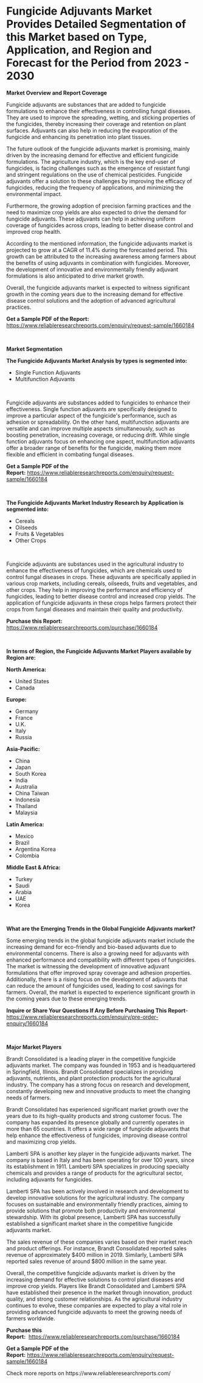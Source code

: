 <p><h1>Fungicide Adjuvants Market Provides Detailed Segmentation of this Market based on Type, Application, and Region and Forecast for the Period from 2023 - 2030</h1></p><p><strong>Market Overview and Report Coverage</strong></p>
<p><p>Fungicide adjuvants are substances that are added to fungicide formulations to enhance their effectiveness in controlling fungal diseases. They are used to improve the spreading, wetting, and sticking properties of the fungicides, thereby increasing their coverage and retention on plant surfaces. Adjuvants can also help in reducing the evaporation of the fungicide and enhancing its penetration into plant tissues.</p><p>The future outlook of the fungicide adjuvants market is promising, mainly driven by the increasing demand for effective and efficient fungicide formulations. The agriculture industry, which is the key end-user of fungicides, is facing challenges such as the emergence of resistant fungi and stringent regulations on the use of chemical pesticides. Fungicide adjuvants offer a solution to these challenges by improving the efficacy of fungicides, reducing the frequency of applications, and minimizing the environmental impact.</p><p>Furthermore, the growing adoption of precision farming practices and the need to maximize crop yields are also expected to drive the demand for fungicide adjuvants. These adjuvants can help in achieving uniform coverage of fungicides across crops, leading to better disease control and improved crop health.</p><p>According to the mentioned information, the fungicide adjuvants market is projected to grow at a CAGR of 11.4% during the forecasted period. This growth can be attributed to the increasing awareness among farmers about the benefits of using adjuvants in combination with fungicides. Moreover, the development of innovative and environmentally friendly adjuvant formulations is also anticipated to drive market growth.</p><p>Overall, the fungicide adjuvants market is expected to witness significant growth in the coming years due to the increasing demand for effective disease control solutions and the adoption of advanced agricultural practices.</p></p>
<p><strong>Get a Sample PDF of the Report:</strong> <a href="https://www.reliableresearchreports.com/enquiry/request-sample/1660184">https://www.reliableresearchreports.com/enquiry/request-sample/1660184</a></p>
<p>&nbsp;</p>
<p><strong>Market Segmentation</strong></p>
<p><strong>The Fungicide Adjuvants Market Analysis by types is segmented into:</strong></p>
<p><ul><li>Single Function Adjuvants</li><li>Multifunction Adjuvants</li></ul></p>
<p>&nbsp;</p>
<p><p>Fungicide adjuvants are substances added to fungicides to enhance their effectiveness. Single function adjuvants are specifically designed to improve a particular aspect of the fungicide's performance, such as adhesion or spreadability. On the other hand, multifunction adjuvants are versatile and can improve multiple aspects simultaneously, such as boosting penetration, increasing coverage, or reducing drift. While single function adjuvants focus on enhancing one aspect, multifunction adjuvants offer a broader range of benefits for the fungicide, making them more flexible and efficient in combating fungal diseases.</p></p>
<p><strong>Get a Sample PDF of the Report:</strong>&nbsp;<a href="https://www.reliableresearchreports.com/enquiry/request-sample/1660184">https://www.reliableresearchreports.com/enquiry/request-sample/1660184</a></p>
<p>&nbsp;</p>
<p><strong>The Fungicide Adjuvants Market Industry Research by Application is segmented into:</strong></p>
<p><ul><li>Cereals</li><li>Oilseeds</li><li>Fruits & Vegetables</li><li>Other Crops</li></ul></p>
<p>&nbsp;</p>
<p><p>Fungicide adjuvants are substances used in the agricultural industry to enhance the effectiveness of fungicides, which are chemicals used to control fungal diseases in crops. These adjuvants are specifically applied in various crop markets, including cereals, oilseeds, fruits and vegetables, and other crops. They help in improving the performance and efficiency of fungicides, leading to better disease control and increased crop yields. The application of fungicide adjuvants in these crops helps farmers protect their crops from fungal diseases and maintain their quality and productivity.</p></p>
<p><strong>Purchase this Report:</strong>&nbsp; <a href="https://www.reliableresearchreports.com/purchase/1660184">https://www.reliableresearchreports.com/purchase/1660184</a></p>
<p>&nbsp;</p>
<p><strong>In terms of Region, the Fungicide Adjuvants Market Players available by Region are:</strong></p>
<p>
    <p> <strong> North America: </strong>
        <ul>
            <li>United States</li>
            <li>Canada</li>
        </ul>
        </p> 
    <p> <strong> Europe: </strong>
        <ul>
            <li>Germany</li>
            <li>France</li>
            <li>U.K.</li>
            <li>Italy</li>
            <li>Russia</li>
        </ul>
        </p> 
    <p> <strong> Asia-Pacific: </strong>
        <ul>
            <li>China</li>
            <li>Japan</li>
            <li>South Korea</li>
            <li>India</li>
            <li>Australia</li>
            <li>China Taiwan</li>
            <li>Indonesia</li>
            <li>Thailand</li>
            <li>Malaysia</li>
        </ul>
        </p> 
    <p> <strong> Latin America: </strong>
        <ul>
            <li>Mexico</li>
            <li>Brazil</li>
            <li>Argentina Korea</li>
            <li>Colombia</li>
        </ul>
        </p> 
    <p> <strong> Middle East & Africa: </strong>
        <ul>
            <li>Turkey</li>
            <li>Saudi</li>
            <li>Arabia</li>
            <li>UAE</li>
            <li>Korea</li>
        </ul>
    </p>
    </p>
<p>&nbsp;</p>
<p><strong>What are the Emerging Trends in the Global Fungicide Adjuvants market?</strong></p>
<p><p>Some emerging trends in the global fungicide adjuvants market include the increasing demand for eco-friendly and bio-based adjuvants due to environmental concerns. There is also a growing need for adjuvants with enhanced performance and compatibility with different types of fungicides. The market is witnessing the development of innovative adjuvant formulations that offer improved spray coverage and adhesion properties. Additionally, there is a rising focus on the development of adjuvants that can reduce the amount of fungicides used, leading to cost savings for farmers. Overall, the market is expected to experience significant growth in the coming years due to these emerging trends.</p></p>
<p><strong>Inquire or Share Your Questions If Any Before Purchasing This Report</strong>- <a href="https://www.reliableresearchreports.com/enquiry/pre-order-enquiry/1660184">https://www.reliableresearchreports.com/enquiry/pre-order-enquiry/1660184</a></p>
<p>&nbsp;</p>
<p><strong>Major Market Players</strong></p>
<p><p>Brandt Consolidated is a leading player in the competitive fungicide adjuvants market. The company was founded in 1953 and is headquartered in Springfield, Illinois. Brandt Consolidated specializes in providing adjuvants, nutrients, and plant protection products for the agricultural industry. The company has a strong focus on research and development, constantly developing new and innovative products to meet the changing needs of farmers.</p><p>Brandt Consolidated has experienced significant market growth over the years due to its high-quality products and strong customer focus. The company has expanded its presence globally and currently operates in more than 65 countries. It offers a wide range of fungicide adjuvants that help enhance the effectiveness of fungicides, improving disease control and maximizing crop yields.</p><p>Lamberti SPA is another key player in the fungicide adjuvants market. The company is based in Italy and has been operating for over 100 years, since its establishment in 1911. Lamberti SPA specializes in producing specialty chemicals and provides a range of products for the agricultural sector, including adjuvants for fungicides.</p><p>Lamberti SPA has been actively involved in research and development to develop innovative solutions for the agricultural industry. The company focuses on sustainable and environmentally friendly practices, aiming to provide solutions that promote both productivity and environmental stewardship. With its global presence, Lamberti SPA has successfully established a significant market share in the competitive fungicide adjuvants market.</p><p>The sales revenue of these companies varies based on their market reach and product offerings. For instance, Brandt Consolidated reported sales revenue of approximately $400 million in 2019. Similarly, Lamberti SPA reported sales revenue of around $800 million in the same year.</p><p>Overall, the competitive fungicide adjuvants market is driven by the increasing demand for effective solutions to control plant diseases and improve crop yields. Players like Brandt Consolidated and Lamberti SPA have established their presence in the market through innovation, product quality, and strong customer relationships. As the agricultural industry continues to evolve, these companies are expected to play a vital role in providing advanced fungicide adjuvants to meet the growing needs of farmers worldwide.</p></p>
<p><strong>Purchase this Report:</strong>&nbsp;&nbsp;<a href="https://www.reliableresearchreports.com/purchase/1660184">https://www.reliableresearchreports.com/purchase/1660184</a></p>
<p></p>
<p><strong>Get a Sample PDF of the Report:</strong>&nbsp;<a href="https://www.reliableresearchreports.com/enquiry/request-sample/1660184">https://www.reliableresearchreports.com/enquiry/request-sample/1660184</a></p>
<p>Check more reports on https://www.reliableresearchreports.com/</p>